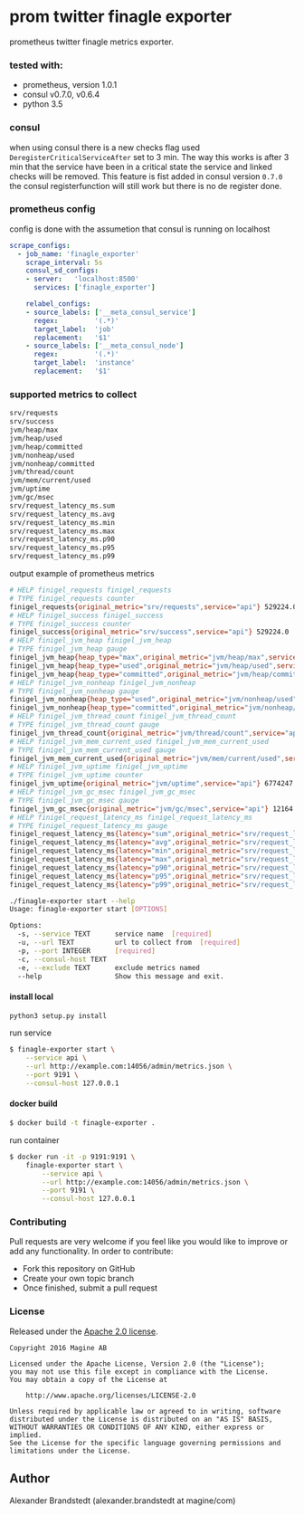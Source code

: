# prom twitter finagle exporter
prometheus twitter finagle metrics exporter. 

### tested with:
* prometheus, version 1.0.1
* consul v0.7.0, v0.6.4
* python 3.5

### consul
when using consul there is a new checks flag used `DeregisterCriticalServiceAfter` set to 3 min. The way this works is after 3 min that the service have been in a critical state the service and linked checks will be removed. This feature is fist added in consul version `0.7.0` the consul registerfunction will still work but there is no de register done. 


### prometheus config
config is done with the assumetion that consul is running on localhost
```yaml
scrape_configs:
  - job_name: 'finagle_exporter'
    scrape_interval: 5s
    consul_sd_configs:
    - server:   'localhost:8500'
      services: ['finagle_exporter']

    relabel_configs:
    - source_labels: ['__meta_consul_service']
      regex:         '(.*)'
      target_label:  'job'
      replacement:   '$1'
    - source_labels: ['__meta_consul_node']
      regex:         '(.*)'
      target_label:  'instance'
      replacement:   '$1'
```


### supported metrics to collect
```bash
srv/requests
srv/success
jvm/heap/max
jvm/heap/used
jvm/heap/committed
jvm/nonheap/used
jvm/nonheap/committed
jvm/thread/count
jvm/mem/current/used
jvm/uptime
jvm/gc/msec
srv/request_latency_ms.sum
srv/request_latency_ms.avg
srv/request_latency_ms.min
srv/request_latency_ms.max
srv/request_latency_ms.p90
srv/request_latency_ms.p95
srv/request_latency_ms.p99
```


output example of prometheus metrics
```bash
# HELP finigel_requests finigel_requests
# TYPE finigel_requests counter
finigel_requests{original_metric="srv/requests",service="api"} 529224.0
# HELP finigel_success finigel_success
# TYPE finigel_success counter
finigel_success{original_metric="srv/success",service="api"} 529224.0
# HELP finigel_jvm_heap finigel_jvm_heap
# TYPE finigel_jvm_heap gauge
finigel_jvm_heap{heap_type="max",original_metric="jvm/heap/max",service="api"} 778502144.0
finigel_jvm_heap{heap_type="used",original_metric="jvm/heap/used",service="api"} 380174784.0
finigel_jvm_heap{heap_type="committed",original_metric="jvm/heap/committed",service="api"} 537108480.0
# HELP finigel_jvm_nonheap finigel_jvm_nonheap
# TYPE finigel_jvm_nonheap gauge
finigel_jvm_nonheap{heap_type="used",original_metric="jvm/nonheap/used",service="api"} 102701376.0
finigel_jvm_nonheap{heap_type="committed",original_metric="jvm/nonheap/committed",service="api"} 104574976.0
# HELP finigel_jvm_thread_count finigel_jvm_thread_count
# TYPE finigel_jvm_thread_count gauge
finigel_jvm_thread_count{original_metric="jvm/thread/count",service="api"} 100.0
# HELP finigel_jvm_mem_current_used finigel_jvm_mem_current_used
# TYPE finigel_jvm_mem_current_used gauge
finigel_jvm_mem_current_used{original_metric="jvm/mem/current/used",service="api"} 482876160.0
# HELP finigel_jvm_uptime finigel_jvm_uptime
# TYPE finigel_jvm_uptime counter
finigel_jvm_uptime{original_metric="jvm/uptime",service="api"} 6774247.0
# HELP finigel_jvm_gc_msec finigel_jvm_gc_msec
# TYPE finigel_jvm_gc_msec gauge
finigel_jvm_gc_msec{original_metric="jvm/gc/msec",service="api"} 12164.0
# HELP finigel_request_latency_ms finigel_request_latency_ms
# TYPE finigel_request_latency_ms gauge
finigel_request_latency_ms{latency="sum",original_metric="srv/request_latency_ms.sum",service="api"} 13846.0
finigel_request_latency_ms{latency="avg",original_metric="srv/request_latency_ms.avg",service="api"} 2.95981188542112
finigel_request_latency_ms{latency="min",original_metric="srv/request_latency_ms.min",service="api"} 0.0
finigel_request_latency_ms{latency="max",original_metric="srv/request_latency_ms.max",service="api"} 221.0
finigel_request_latency_ms{latency="p90",original_metric="srv/request_latency_ms.p90",service="api"} 3.0
finigel_request_latency_ms{latency="p95",original_metric="srv/request_latency_ms.p95",service="api"} 4.0
finigel_request_latency_ms{latency="p99",original_metric="srv/request_latency_ms.p99",service="api"} 32.0 
```


```bash
./finagle-exporter start --help
Usage: finagle-exporter start [OPTIONS]

Options:
  -s, --service TEXT      service name  [required]
  -u, --url TEXT          url to collect from  [required]
  -p, --port INTEGER      [required]
  -c, --consul-host TEXT
  -e, --exclude TEXT      exclude metrics named
  --help                  Show this message and exit.
```

#### install local
```bash
python3 setup.py install
```

run service
```bash
$ finagle-exporter start \
    --service api \
    --url http://example.com:14056/admin/metrics.json \
    --port 9191 \
    --consul-host 127.0.0.1
```

#### docker build
```bash
$ docker build -t finagle-exporter .
```

run container
```bash
$ docker run -it -p 9191:9191 \
    finagle-exporter start \
        --service api \
        --url http://example.com:14056/admin/metrics.json \
        --port 9191 \
        --consul-host 127.0.0.1
```


### Contributing

Pull requests are very welcome if you feel like you would like to improve
or add any functionality. In order to contribute:

- Fork this repository on GitHub
- Create your own topic branch
- Once finished, submit a pull request

### License

Released under the [Apache 2.0 license](LICENSE).

```
Copyright 2016 Magine AB

Licensed under the Apache License, Version 2.0 (the "License");
you may not use this file except in compliance with the License.
You may obtain a copy of the License at

    http://www.apache.org/licenses/LICENSE-2.0

Unless required by applicable law or agreed to in writing, software
distributed under the License is distributed on an "AS IS" BASIS,
WITHOUT WARRANTIES OR CONDITIONS OF ANY KIND, either express or implied.
See the License for the specific language governing permissions and
limitations under the License.
```

## Author

Alexander Brandstedt (alexander.brandstedt at magine/com)
